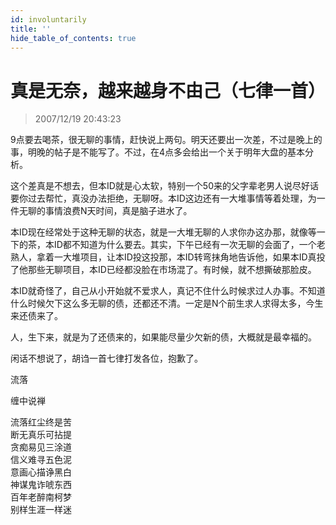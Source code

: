 ```yaml
---
id: involuntarily
title: ''
hide_table_of_contents: true
---
```


# 真是无奈，越来越身不由己（七律一首）

> 2007/12/19 20:43:23

<div style={{fontSize: '18px', fontWeight: 'normal', textAlign: 'left', lineHeight: '180%'}}>

9点要去喝茶，很无聊的事情，赶快说上两句。明天还要出一次差，不过是晚上的事，明晚的帖子是不能写了。不过，在4点多会给出一个关于明年大盘的基本分析。
 
这个差真是不想去，但本ID就是心太软，特别一个50来的父字辈老男人说尽好话要你过去帮忙，真没办法拒绝，无聊呀。本ID这边还有一大堆事情等着处理，为一件无聊的事情浪费N天时间，真是脑子进水了。
 
本ID现在经常处于这种无聊的状态，就是一大堆无聊的人求你办这办那，就像等一下的茶，本ID都不知道为什么要去。其实，下午已经有一次无聊的会面了，一个老熟人，拿着一大堆项目，让本ID投这投那，本ID转弯抹角地告诉他，如果本ID真投了他那些无聊项目，本ID已经都没脸在市场混了。有时候，就不想撕破那脸皮。
 
本ID就奇怪了，自己从小开始就不爱求人，真记不住什么时候求过人办事。不知道什么时候欠下这么多无聊的债，还都还不清。一定是N个前生求人求得太多，今生来还债来了。
 
人，生下来，就是为了还债来的，如果能尽量少欠新的债，大概就是最幸福的。
 
闲话不想说了，胡诌一首七律打发各位，抱歉了。
</div>

<div style={{color:'#FF0000', fontSize: '56px', fontWeight: 'bold', textAlign: 'center', lineHeight: '150%'}}>

流落
</div>

<div style={{color:'#FF0000', fontSize: '32px', fontWeight: 'bold', textAlign: 'center', lineHeight: '150%'}}>

缠中说禅
</div>

<div style={{color:'#FF0000', fontSize: '32px', fontWeight: 'bold', textAlign: 'center', lineHeight: '150%'}}>

流落红尘终是苦<br/>
断无真乐可拈提<br/>
贪痴易见三涂道<br/>
信义难寻五色泥<br/>
意画心描诤黑白<br/>
神谋鬼诈唬东西<br/>
百年老醉南柯梦<br/>
别样生涯一样迷
</div>